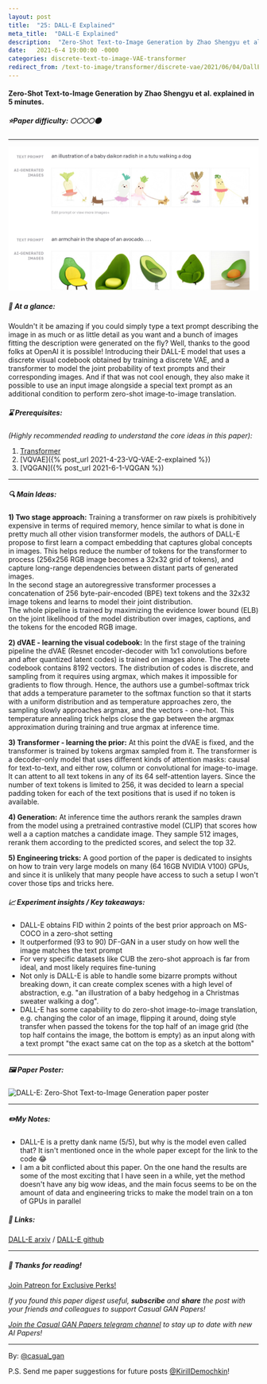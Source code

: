 ```yaml
---
layout: post
title:  "25: DALL-E Explained"
meta_title:  "DALL-E Explained"
description:  "Zero-Shot Text-to-Image Generation by Zhao Shengyu et al. explained in 5 minutes."
date:   2021-6-4 19:00:00 -0000
categories: discrete-text-to-image-VAE-transformer
redirect_from: /text-to-image/transformer/discrete-vae/2021/06/04/DallE.html
---
```


#### Zero-Shot Text-to-Image Generation by Zhao Shengyu et al. explained in 5 minutes.

##### ⭐️Paper difficulty: 🌕🌕🌕🌕🌑

***

![DALL-E: Zero-Shot Text-to-Image Generation teaser](/assets/images/dalle_teaser.jpg "DALL-E teaser")

##### 🎯 At a glance:

Wouldn't it be amazing if you could simply type a text prompt describing the image in as much or as little detail as you want and a bunch of images fitting the description were generated on the fly? Well, thanks to the good folks at OpenAI it is possible! Introducing their DALL-E model that uses a discrete visual codebook obtained by training a discrete VAE, and a transformer to model the joint probability of text prompts and their corresponding images. And if that was not cool enough, they also make it possible to use an input image alongside a special text prompt as an additional condition to perform zero-shot image-to-image translation.

##### ⌛️ Prerequisites:

*(Highly recommended reading to understand the core ideas in this paper):*
1. [Transformer](https://arxiv.org/abs/1706.03762)
2. [VQVAE]({% post_url 2021-4-23-VQ-VAE-2-explained %})
3. [VQGAN]({% post_url 2021-6-1-VQGAN %})

***

##### 🔍 Main Ideas:

**1) Two stage approach:**
Training a transformer on raw pixels is prohibitively expensive in terms of required memory, hence similar to what is done in pretty much all other vision transformer models, the authors of DALL-E propose to first learn a compact embedding that captures global concepts in images. This helps reduce the number of tokens for the transformer to process (256x256 RGB image becomes a 32x32 grid of tokens), and capture long-range dependencies between distant parts of generated images.  
In the second stage an autoregressive transformer processes a concatenation of 256 byte-pair-encoded (BPE) text tokens and the 32x32 image tokens and learns to model their joint distribution.  
The whole pipeline is trained by maximizing the evidence lower bound (ELB) on the joint likelihood of the model distribution over images, captions, and the tokens for the encoded RGB image.  

**2) dVAE - learning the visual codebook:**
In the first stage of the training pipeline the dVAE (Resnet encoder-decoder with 1x1 convolutions before and after quantized latent codes) is trained on images alone.  The discrete codebook contains  8192 vectors. The distribution of codes is discrete, and sampling from it requires using argmax, which makes it impossible for gradients to flow through. Hence, the authors use a gumbel-softmax trick that adds a temperature parameter to the softmax function so that it starts with a uniform distribution and as temperature approaches zero, the sampling slowly approaches argmax, and the vectors - one-hot. This temperature annealing trick helps close the gap between the argmax approximation during training and true argmax at inference time.

**3) Transformer - learning the prior:**
At this point the dVAE is fixed, and the transformer is trained by tokens argmax sampled from it.  The transformer is a decoder-only model that uses  different kinds of attention masks: causal for text-to-text, and either row, column or convolutional for image-to-image. It can attent to all text tokens in any of its 64 self-attention layers. Since the number of text tokens is limited to 256, it was decided to learn a special padding token for each of the text positions that is used if no token is available.

**4) Generation:**
At inference time the authors rerank the samples drawn from the model using a pretrained contrastive model (CLIP) that scores how well a a caption matches a candidate image. They sample 512 images, rerank them according to the predicted scores, and select the top 32.

**5) Engineering tricks:**
A good portion of the paper is dedicated to insights on how to train very large models on many (64 16GB NVIDIA V100) GPUs, and since it is unlikely that many people have access to such a setup I won't cover those tips and tricks here.

##### 📈 Experiment insights / Key takeaways:
- DALL-E obtains FID within 2 points of the best prior approach on MS-COCO in a zero-shot setting
- It outperformed (93 to 90) DF-GAN in a user study on how well the image matches the text prompt
- For very specific datasets like CUB the zero-shot approach is far from ideal, and most likely requires fine-tuning
- Not only is DALL-E is able to handle some bizarre prompts without breaking down, it can create complex scenes with a high level of abstraction, e.g. "an illustration of a baby hedgehog in a Christmas sweater walking a dog".
- DALL-E has some capability to do zero-shot image-to-image translation, e.g. changing the color of an image, flipping it around, doing style transfer when passed the tokens for the top half of an image grid (the top half contains the image, the bottom is empty) as an input along with a text prompt "the exact same cat on the top as a sketch at the bottom"

***

##### 🖼️ Paper Poster:

![DALL-E: Zero-Shot Text-to-Image Generation paper poster](/assets/images/dalle.png "DALL-E Paper Poster")

***

##### ✏️My Notes:
- DALL-E is a pretty dank name (5/5), but why is the model even called that? It isn't mentioned once in the whole paper except for the link to the code 😂
- I am a bit conflicted about this paper. On the one hand the results are some of the most exciting that I have seen in a while, yet the method doesn't have any big wow ideas, and the main focus seems to be on the amount of data and engineering tricks to make the model train on a ton of GPUs in parallel

##### 🔗 Links:
[DALL-E arxiv](https://arxiv.org/abs/2102.12092) / [DALL-E github](https://github.com/openai/DALL-E)

***

##### 👋 Thanks for reading!

<a href="https://www.patreon.com/bePatron?u=53448948" data-patreon-widget-type="become-patron-button">Join Patreon for Exclusive Perks!</a><script async src="https://c6.patreon.com/becomePatronButton.bundle.js"></script>

*If you found this paper digest useful, **subscribe** and **share** the post with your friends and colleagues to support Casual GAN Papers!*

*[Join the Casual GAN Papers telegram channel](https://t.me/joinchat/KeutnzlvetRkZGZi) to stay up to date with new AI Papers!*

***

By: [@casual_gan](https://t.me/joinchat/KeutnzlvetRkZGZi)

P.S. Send me paper suggestions for future posts
[@KirillDemochkin](mailto:kdemochkin@gmail.com)!
